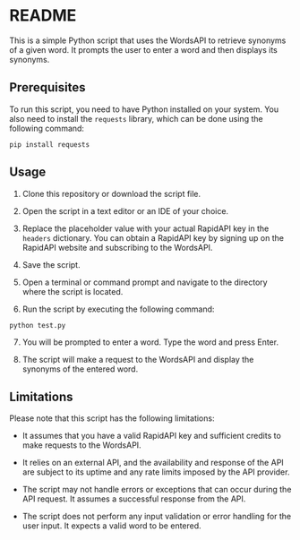 # README

This is a simple Python script that uses the WordsAPI to retrieve synonyms of a given word. It prompts the user to enter a word and then displays its synonyms.

## Prerequisites

To run this script, you need to have Python installed on your system. You also need to install the `requests` library, which can be done using the following command:

```
pip install requests
```

## Usage

1. Clone this repository or download the script file.

2. Open the script in a text editor or an IDE of your choice.

3. Replace the placeholder value with your actual RapidAPI key in the `headers` dictionary. You can obtain a RapidAPI key by signing up on the RapidAPI website and subscribing to the WordsAPI.

4. Save the script.

5. Open a terminal or command prompt and navigate to the directory where the script is located.

6. Run the script by executing the following command:

```
python test.py
```

7. You will be prompted to enter a word. Type the word and press Enter.

8. The script will make a request to the WordsAPI and display the synonyms of the entered word.

## Limitations

Please note that this script has the following limitations:

- It assumes that you have a valid RapidAPI key and sufficient credits to make requests to the WordsAPI.

- It relies on an external API, and the availability and response of the API are subject to its uptime and any rate limits imposed by the API provider.

- The script may not handle errors or exceptions that can occur during the API request. It assumes a successful response from the API.

- The script does not perform any input validation or error handling for the user input. It expects a valid word to be entered.
